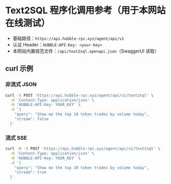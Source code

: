 # Text2SQL 程序化调用参考（用于本网站在线测试）

- 基础路径：`https://api.hubble-rpc.xyz/agent/api/v1`
- 认证 Header：`HUBBLE-API-Key: <your-key>`
- 本网站内置规范文件：`/api/text2sql.openapi.json`（SwaggerUI 读取）

## curl 示例

### 非流式 JSON
```bash
curl -X POST 'https://api.hubble-rpc.xyz/agent/api/v1/text2sql' \
  -H 'Content-Type: application/json' \
  -H 'HUBBLE-API-Key: YOUR_KEY' \
  -d '{
    "query": "Show me the top 10 token trades by volume today",
    "stream": false
  }'
```

### 流式 SSE
```bash
curl -N -X POST 'https://api.hubble-rpc.xyz/agent/api/v1/text2sql' \
  -H 'Content-Type: application/json' \
  -H 'HUBBLE-API-Key: YOUR_KEY' \
  -d '{
    "query": "Show me the top 10 token trades by volume today",
    "stream": true
  }'
```
